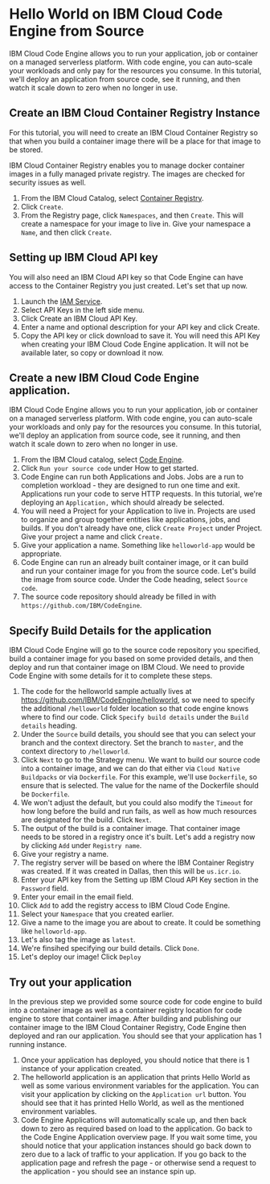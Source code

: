 # Hello World on IBM Cloud Code Engine from Source
IBM Cloud Code Engine allows you to run your application, job or container on a managed serverless platform. With code engine, you can auto-scale your workloads and only pay for the resources you consume. In this tutorial, we'll deploy an application from source code, see it running, and then watch it scale down to zero when no longer in use.

## Create an IBM Cloud Container Registry Instance
For this tutorial, you will need to create an IBM Cloud Container Registry so that when you build a container image there will be a place for that image to be stored.

IBM Cloud Container Registry enables you to manage docker container images in a fully managed private registry. The images are checked for security issues as well.

1. From the IBM Cloud Catalog, select [Container Registry](https://cloud.ibm.com/kubernetes/catalog/registry).
1. Click `Create`.
1. From the Registry page, click `Namespaces`, and then `Create`. This will create a namespace for your image to live in. Give your namespace a `Name`, and then click `Create`.

## Setting up IBM Cloud API key
You will also need an IBM Cloud API key so that Code Engine can have access to the Container Registry you just created. Let's set that up now.
1. Launch the [IAM Service](https://cloud.ibm.com/iam/overview).
1. Select API Keys in the left side menu.
1. Click Create an IBM Cloud API Key.
1. Enter a name and optional description for your API key and click Create.
1. Copy the API key or click download to save it. You will need this API Key when creating your IBM Cloud Code Engine application. It will not be available later, so copy or download it now.

## Create a new IBM Cloud Code Engine application.
IBM Cloud Code Engine allows you to run your application, job or container on a managed serverless platform. With code engine, you can auto-scale your workloads and only pay for the resources you consume. In this tutorial, we'll deploy an application from source code, see it running, and then watch it scale down to zero when no longer in use.

1. From the IBM Cloud catalog, select [Code Engine](https://cloud.ibm.com/codeengine/overview).
1. Click `Run your source code` under How to get started.
1. Code Engine can run both Applications and Jobs. Jobs are a run to completion workload - they are designed to run one time and exit. Applications run your code to serve HTTP requests. In this tutorial, we're deploying an `Application,` which should already be selected.
1. You will need a Project for your Application to live in. Projects are used to organize and group together entities like applications, jobs, and builds. If you don't already have one, click `Create Project` under Project. Give your project a name and click `Create.`
1. Give your application a name. Something like `helloworld-app` would be appropriate.
1. Code Engine can run an already built container image, or it can build and run your container image for you from the source code. Let's build the image from source code. Under the Code heading, select `Source code`.
1. The source code repository should already be filled in with `https://github.com/IBM/CodeEngine`.

## Specify Build Details for the application
IBM Cloud Code Engine will go to the source code repository you specified, build a container image for you based on some provided details, and then deploy and run that container image on IBM Cloud. We need to provide Code Engine with some details for it to complete these steps.
1. The code for the helloworld sample actually lives at https://github.com/IBM/CodeEngine/helloworld, so we need to specify the additional `/helloworld` folder location so that code engine knows where to find our code. Click `Specify build details` under the `Build details` heading.
1. Under the `Source` build details, you should see that you can select your branch and the context directory. Set the branch to `master`, and the context directory to `/helloworld`.
1. Click `Next` to go to the Strategy menu. We want to build our source code into a container image, and we can do that either via `Cloud Native Buildpacks` or via `Dockerfile`. For this example, we'll use `Dockerfile`, so ensure that is selected. The value for the name of the Dockerfile should be `Dockerfile`.
1. We won't adjust the default, but you could also modify the `Timeout` for how long before the build and run fails, as well as how much resources are designated for the build. Click `Next`.
1. The output of the build is a container image. That container image needs to be stored in a registry once it's built. Let's add a registry now by clicking `Add` under `Registry name`.
1. Give your registry a name. 
1. The registry server will be based on where the IBM Container Registry was created. If it was created in Dallas, then this will be `us.icr.io`. 
1. Enter your API key from the Setting up IBM Cloud API Key section in the `Password` field.
1. Enter your email in the email field.
1. Click `Add` to add the registry access to IBM Cloud Code Engine.
1. Select your `Namespace` that you created earlier.
1. Give a name to the image you are about to create. It could be something like `helloworld-app`.
1. Let's also tag the image as `latest`. 
1. We're finsihed specifying our build details. Click `Done`.
1. Let's deploy our image! Click `Deploy`

## Try out your application
In the previous step we provided some source code for code engine to build into a container image as well as a container registry location for code engine to store that container image. After building and publishing our container image to the IBM Cloud Container Registry, Code Engine then deployed and ran our application. You should see that your application has 1 running instance.

1. Once your application has deployed, you should notice that there is 1 instance of your application created.
1. The helloworld application is an application that prints Hello World as well as some various environment variables for the application. You can visit your application by clicking on the `Application url` button. You should see that it has printed Hello World, as well as the mentioned environment variables.
1. Code Engine Applications will automatically scale up, and then back down to zero as required based on load to the application. Go back to the Code Engine Application overview page. If you wait some time, you should notice that your application instances should go back down to zero due to a lack of traffic to your application. If you go back to the application page and refresh the page - or otherwise send a request to the application - you should see an instance spin up. 
